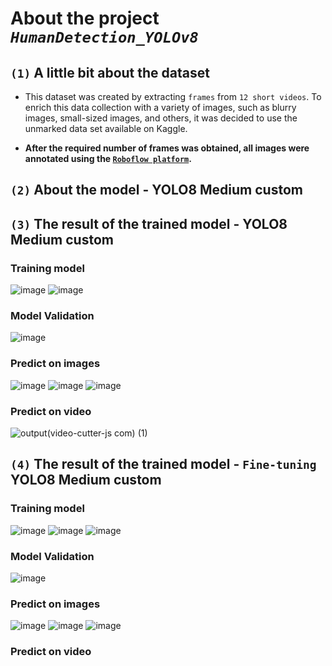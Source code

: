 # About the project ***`HumanDetection_YOLOv8`***
## `(1)` A little bit about the dataset
- This dataset was created by extracting `frames` from `12 short videos`. To enrich this data collection with a variety of images, such as blurry images, small-sized images, and others, it was decided to use the unmarked data set available on Kaggle. 

- **After the required number of frames was obtained, all images were annotated using the [`Roboflow platform`](https://roboflow.com/).**
## `(2)` About the model - YOLO8 Medium custom
## `(3)` The result of the trained model - YOLO8 Medium custom

### Training model

![image](https://github.com/nikfilonenko/HumanDetection_YOLOv8/assets/103507130/2ce94361-fdb4-4339-a32a-085983954fa0)
![image](https://github.com/nikfilonenko/HumanDetection_YOLOv8/assets/103507130/70ebe9ea-43d1-48c1-bcde-eb7b5da8104b)

### Model Validation

![image](https://github.com/nikfilonenko/HumanDetection_YOLOv8/assets/103507130/3eb75690-3bde-48f7-9787-323ba58e94b3)

### Predict on images

![image](https://github.com/nikfilonenko/HumanDetection_YOLOv8/assets/103507130/b31ac01c-d294-408e-a7d0-d813a4fb42ed)
![image](https://github.com/nikfilonenko/HumanDetection_YOLOv8/assets/103507130/b0b49a35-7e6a-4665-bb15-e077984d3925)
![image](https://github.com/nikfilonenko/HumanDetection_YOLOv8/assets/103507130/c06e9aa8-206a-49a2-94f7-8b42a96d08d4)

### Predict on video

![output(video-cutter-js com) (1)](https://github.com/nikfilonenko/HumanDetection_YOLOv8/assets/103507130/37412627-cd24-4853-adee-c1a84efd20ea)



## `(4)` The result of the trained model - `Fine-tuning` YOLO8 Medium custom

### Training model

![image](https://github.com/nikfilonenko/HumanDetection_YOLOv8/assets/103507130/4a38a472-5253-4aa5-9664-e07dd680b7d4)
![image](https://github.com/nikfilonenko/HumanDetection_YOLOv8/assets/103507130/9e08da33-c73f-40dd-a1a0-485325687082)
![image](https://github.com/nikfilonenko/HumanDetection_YOLOv8/assets/103507130/78bfd820-2914-45d8-86a7-51f297aea76b)

### Model Validation

![image](https://github.com/nikfilonenko/HumanDetection_YOLOv8/assets/103507130/501a1ec5-2b82-488e-b0b5-fa1e27dabb8a)

### Predict on images

![image](https://github.com/nikfilonenko/HumanDetection_YOLOv8/assets/103507130/fa0f435d-44e3-4db2-8139-66e8c8d60260)
![image](https://github.com/nikfilonenko/HumanDetection_YOLOv8/assets/103507130/01bfb72c-577f-46f6-9aa5-1a65c689b737)
![image](https://github.com/nikfilonenko/HumanDetection_YOLOv8/assets/103507130/6dae6ccc-d153-4173-b20f-742c85f217b7)

### Predict on video



